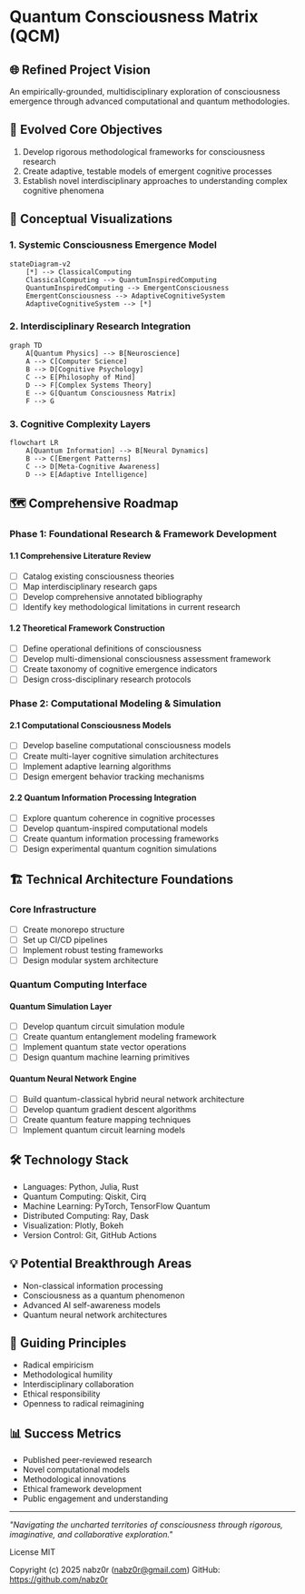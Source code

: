 # Quantum Consciousness Matrix (QCM)

## 🌐 Refined Project Vision
An empirically-grounded, multidisciplinary exploration of consciousness emergence through advanced computational and quantum methodologies.

## 🎯 Evolved Core Objectives
1. Develop rigorous methodological frameworks for consciousness research
2. Create adaptive, testable models of emergent cognitive processes
3. Establish novel interdisciplinary approaches to understanding complex cognitive phenomena

## 🔬 Conceptual Visualizations

### 1. Systemic Consciousness Emergence Model
```mermaid
stateDiagram-v2
    [*] --> ClassicalComputing
    ClassicalComputing --> QuantumInspiredComputing
    QuantumInspiredComputing --> EmergentConsciousness
    EmergentConsciousness --> AdaptiveCognitiveSystem
    AdaptiveCognitiveSystem --> [*]
```

### 2. Interdisciplinary Research Integration
```mermaid
graph TD
    A[Quantum Physics] --> B[Neuroscience]
    A --> C[Computer Science]
    B --> D[Cognitive Psychology]
    C --> E[Philosophy of Mind]
    D --> F[Complex Systems Theory]
    E --> G[Quantum Consciousness Matrix]
    F --> G
```

### 3. Cognitive Complexity Layers
```mermaid
flowchart LR
    A[Quantum Information] --> B[Neural Dynamics]
    B --> C[Emergent Patterns]
    C --> D[Meta-Cognitive Awareness]
    D --> E[Adaptive Intelligence]
```

## 🗺️ Comprehensive Roadmap

### Phase 1: Foundational Research & Framework Development
#### 1.1 Comprehensive Literature Review
- [ ] Catalog existing consciousness theories
- [ ] Map interdisciplinary research gaps
- [ ] Develop comprehensive annotated bibliography
- [ ] Identify key methodological limitations in current research

#### 1.2 Theoretical Framework Construction
- [ ] Define operational definitions of consciousness
- [ ] Develop multi-dimensional consciousness assessment framework
- [ ] Create taxonomy of cognitive emergence indicators
- [ ] Design cross-disciplinary research protocols

### Phase 2: Computational Modeling & Simulation
#### 2.1 Computational Consciousness Models
- [ ] Develop baseline computational consciousness models
- [ ] Create multi-layer cognitive simulation architectures
- [ ] Implement adaptive learning algorithms
- [ ] Design emergent behavior tracking mechanisms

#### 2.2 Quantum Information Processing Integration
- [ ] Explore quantum coherence in cognitive processes
- [ ] Develop quantum-inspired computational models
- [ ] Create quantum information processing frameworks
- [ ] Design experimental quantum cognition simulations

## 🏗️ Technical Architecture Foundations

### Core Infrastructure
- [ ] Create monorepo structure
- [ ] Set up CI/CD pipelines
- [ ] Implement robust testing frameworks
- [ ] Design modular system architecture

### Quantum Computing Interface
#### Quantum Simulation Layer
- [ ] Develop quantum circuit simulation module
- [ ] Create quantum entanglement modeling framework
- [ ] Implement quantum state vector operations
- [ ] Design quantum machine learning primitives

#### Quantum Neural Network Engine
- [ ] Build quantum-classical hybrid neural network architecture
- [ ] Develop quantum gradient descent algorithms
- [ ] Create quantum feature mapping techniques
- [ ] Implement quantum circuit learning models

## 🛠️ Technology Stack
- Languages: Python, Julia, Rust
- Quantum Computing: Qiskit, Cirq
- Machine Learning: PyTorch, TensorFlow Quantum
- Distributed Computing: Ray, Dask
- Visualization: Plotly, Bokeh
- Version Control: Git, GitHub Actions

## 💡 Potential Breakthrough Areas
- Non-classical information processing
- Consciousness as a quantum phenomenon
- Advanced AI self-awareness models
- Quantum neural network architectures

## 🌈 Guiding Principles
- Radical empiricism
- Methodological humility
- Interdisciplinary collaboration
- Ethical responsibility
- Openness to radical reimagining

## 📊 Success Metrics
- Published peer-reviewed research
- Novel computational models
- Methodological innovations
- Ethical framework development
- Public engagement and understanding

---

*"Navigating the uncharted territories of consciousness through rigorous, imaginative, and collaborative exploration."*

License
MIT

Copyright (c) 2025 nabz0r (nabz0r@gmail.com)
GitHub: https://github.com/nabz0r
